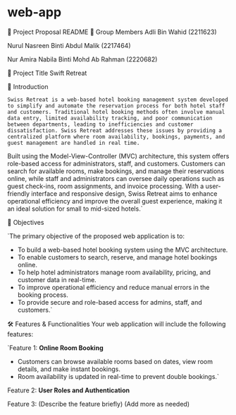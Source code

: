 # web-app
📘 Project Proposal README
👥 Group Members
Adli Bin Wahid (2211623)

Nurul Nasreen Binti Abdul Malik (2217464)

Nur Amira Nabila Binti Mohd Ab Rahman (2220682)

📌 Project Title
Swift Retreat

🧠 Introduction

`Swiss Retreat is a web-based hotel booking management system developed to simplify and automate the reservation process for both hotel staff and customers. Traditional hotel booking methods often involve manual data entry, limited availability tracking, and poor communication between departments, leading to inefficiencies and customer dissatisfaction. Swiss Retreat addresses these issues by providing a centralized platform where room availability, bookings, payments, and guest management are handled in real time.`

Built using the Model-View-Controller (MVC) architecture, this system offers role-based access for administrators, staff, and customers. Customers can search for available rooms, make bookings, and manage their reservations online, while staff and administrators can oversee daily operations such as guest check-ins, room assignments, and invoice processing. With a user-friendly interface and responsive design, Swiss Retreat aims to enhance operational efficiency and improve the overall guest experience, making it an ideal solution for small to mid-sized hotels.`

🎯 Objectives

`The primary objective of the proposed web application is to:

- To build a web-based hotel booking system using the MVC architecture.
- To enable customers to search, reserve, and manage hotel bookings online.
- To help hotel administrators manage room availability, pricing, and customer data in real-time.
- To improve operational efficiency and reduce manual errors in the booking process.
- To provide secure and role-based access for admins, staff, and customers.`

🛠️ Features & Functionalities
Your web application will include the following features:

`Feature 1: **Online Room Booking**
- Customers can browse available rooms based on dates, view room details, and make instant bookings.
- Room availability is updated in real-time to prevent double bookings.`



Feature 2: **User Roles and Authentication**

Feature 3: (Describe the feature briefly)
(Add more as needed)
